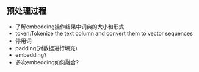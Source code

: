 ## 预处理过程
- 了解embedding操作结果中词典的大小和形式
- token:Tokenize the text column and convert them to vector sequences
- 停用词
- padding(对数据进行填充)
- embedding?
- 多次embedding如何融合?

